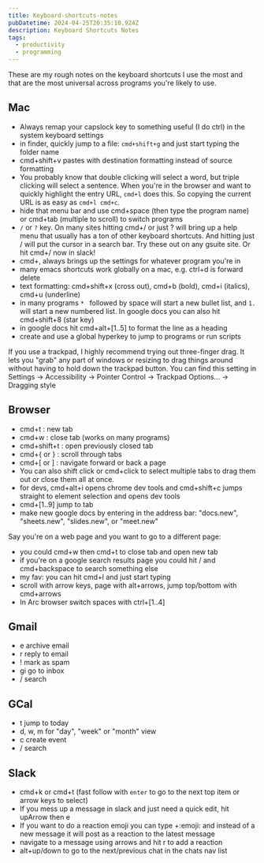 ```yaml
---
title: Keyboard-shortcuts-notes
pubDatetime: 2024-04-25T20:35:10.924Z
description: Keyboard Shortcuts Notes
tags:
  - productivity
  - programming
---
```


These are my rough notes on the keyboard shortcuts I use the most and that are the most universal
across programs you're likely to use.

## Mac

- Always remap your capslock key to something useful (I do ctrl) in the system keyboard settings
- in finder, quickly jump to a file: `cmd+shift+g` and just start typing the folder name
- cmd+shift+v pastes with destination formatting instead of source formatting
- You probably know that double clicking will select a word, but triple clicking will select a
  sentence. When you're in the browser and want to quickly highlight the entry URL, `cmd+l` does
  this. So copying the current URL is as easy as `cmd+l cmd+c`.
- hide that menu bar and use cmd+space (then type the program name) or cmd+tab (multiple to scroll)
  to switch programs
- `/` or `?` key. On many sites hitting cmd+/ or just ? will bring up a help menu that usually has a
  ton of other keyboard shortcuts. And hitting just / will put the cursor in a search bar. Try these
  out on any gsuite site. Or hit cmd+/ now in slack!
- cmd+, always brings up the settings for whatever program you're in
- many emacs shortcuts work globally on a mac, e.g. ctrl+d is forward delete
- text formatting: cmd+shift+x (cross out), cmd+b (bold), cmd+i (italics), cmd+u (underline)
- in many programs `* ` followed by space will start a new bullet list, and `1. ` will start a new
  numbered list. In google docs you can also hit cmd+shift+8 (star key)
- in google docs hit cmd+alt+[1..5] to format the line as a heading
- create and use a global hyperkey to jump to programs or run scripts

If you use a trackpad, I highly recommend trying out three-finger drag. It lets you "grab" any part
of windows or resizing to drag things around without having to hold down the trackpad button. You
can find this setting in Settings -> Accessibility -> Pointer Control -> Trackpad Options... ->
Dragging style

## Browser

- cmd+t : new tab
- cmd+w : close tab (works on many programs)
- cmd+shift+t : open previously closed tab
- cmd+{ or } : scroll through tabs
- cmd+[ or ] : navigate forward or back a page
- You can also shift click or cmd+click to select multiple tabs to drag them out or close them all
  at once.
- for devs, cmd+alt+i opens chrome dev tools and cmd+shift+c jumps straight to element selection and
  opens dev tools
- cmd+[1..9] jump to tab
- make new google docs by entering in the address bar: "docs.new", "sheets.new", "slides.new", or
  "meet.new"

Say you're on a web page and you want to go to a different page:

- you could cmd+w then cmd+t to close tab and open new tab
- if you're on a google search results page you could hit / and cmd+backspace to search something
  else
- my fav: you can hit cmd+l and just start typing
- scroll with arrow keys, page with alt+arrows, jump top/bottom with cmd+arrows
- In Arc browser switch spaces with ctrl+[1..4]

## Gmail

- e archive email
- r reply to email
- ! mark as spam
- gi go to inbox
- / search

## GCal

- t jump to today
- d, w, m for "day", "week" or "month" view
- c create event
- / search

## Slack

- cmd+k or cmd+t (fast follow with `enter` to go to the next top item or arrow keys to select)
- If you mess up a message in slack and just need a quick edit, hit upArrow then e
- If you want to do a reaction emoji you can type +:emoji: and instead of a new message it will post
  as a reaction to the latest message
- navigate to a message using arrows and hit r to add a reaction
- alt+up/down to go to the next/previous chat in the chats nav list
